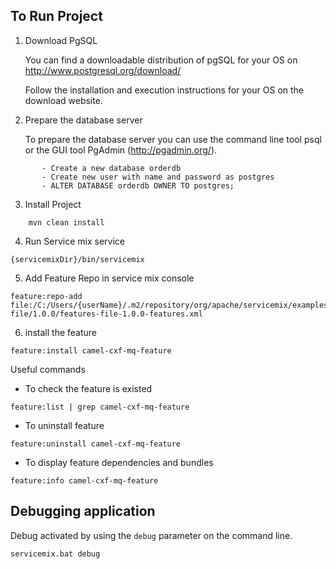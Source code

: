 ## To Run Project 

1. Download PgSQL
    
     You can find a downloadable distribution of pgSQL for
     your OS on http://www.postgresql.org/download/

    Follow the installation and execution instructions for
    your OS on the download website.
    

2. Prepare the database server
   
   To prepare the database server you can use the command line tool
       psql or the GUI tool PgAdmin (http://pgadmin.org/).
```    
       - Create a new database orderdb
       - Create new user with name and password as postgres
       - ALTER DATABASE orderdb OWNER TO postgres;
```

3. Install Project
```
    mvn clean install
```
4. Run Service mix service 
```
{servicemixDir}/bin/servicemix
```

5. Add Feature Repo in service mix console
```
feature:repo-add file:/C:/Users/{userName}/.m2/repository/org/apache/servicemix/examples/features-file/1.0.0/features-file-1.0.0-features.xml
```

6. install the feature 

```
feature:install camel-cxf-mq-feature
```


Useful commands

- To check the feature is existed 

```
feature:list | grep camel-cxf-mq-feature
```

- To uninstall feature

```
feature:uninstall camel-cxf-mq-feature
```

- To display feature dependencies and bundles

```
feature:info camel-cxf-mq-feature
```


## Debugging application 

Debug activated by using the `debug` parameter on the command line.

```
servicemix.bat debug
```
